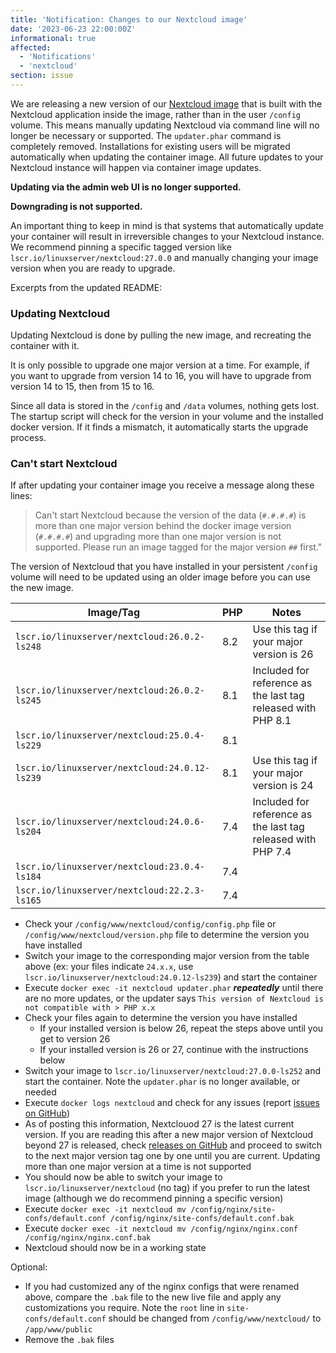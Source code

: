 ```yaml
---
title: 'Notification: Changes to our Nextcloud image'
date: '2023-06-23 22:00:00Z'
informational: true
affected:
  - 'Notifications'
  - 'nextcloud'
section: issue
---
```

We are releasing a new version of our [Nextcloud image](https://github.com/linuxserver/docker-nextcloud/) that is built with the Nextcloud application inside the image, rather than in the user `/config` volume. This means manually updating Nextcloud via command line will no longer be necessary or supported. The `updater.phar` command is completely removed. Installations for existing users will be migrated automatically when updating the container image. All future updates to your Nextcloud instance will happen via container image updates.

**Updating via the admin web UI is no longer supported.**

**Downgrading is not supported.**

An important thing to keep in mind is that systems that automatically update your container will result in irreversible changes to your Nextcloud instance. We recommend pinning a specific tagged version like `lscr.io/linuxserver/nextcloud:27.0.0` and manually changing your image version when you are ready to upgrade.

Excerpts from the updated README:

### Updating Nextcloud

Updating Nextcloud is done by pulling the new image, and recreating the container with it.

It is only possible to upgrade one major version at a time. For example, if you want to upgrade from version 14 to 16, you will have to upgrade from version 14 to 15, then from 15 to 16.

Since all data is stored in the `/config` and `/data` volumes, nothing gets lost. The startup script will check for the version in your volume and the installed docker version. If it finds a mismatch, it automatically starts the upgrade process.

### Can't start Nextcloud

If after updating your container image you receive a message along these lines:

> Can't start Nextcloud because the version of the data (`#.#.#.#`) is more than one major version behind the docker image version (`#.#.#.#`) and upgrading more than one major version is not supported. Please run an image tagged for the major version `##` first."

The version of Nextcloud that you have installed in your persistent `/config` volume will need to be updated using an older image before you can use the new image.

| Image/Tag | PHP | Notes |
| - | - | - |
| `lscr.io/linuxserver/nextcloud:26.0.2-ls248` | 8.2 | Use this tag if your major version is 26 |
| `lscr.io/linuxserver/nextcloud:26.0.2-ls245` | 8.1 | Included for reference as the last tag released with PHP 8.1 |
| `lscr.io/linuxserver/nextcloud:25.0.4-ls229` | 8.1 | |
| `lscr.io/linuxserver/nextcloud:24.0.12-ls239` | 8.1 | Use this tag if your major version is 24 |
| `lscr.io/linuxserver/nextcloud:24.0.6-ls204` | 7.4 | Included for reference as the last tag released with PHP 7.4 |
| `lscr.io/linuxserver/nextcloud:23.0.4-ls184` | 7.4 | |
| `lscr.io/linuxserver/nextcloud:22.2.3-ls165` | 7.4 | |

- Check your `/config/www/nextcloud/config/config.php` file or `/config/www/nextcloud/version.php` file to determine the version you have installed
- Switch your image to the corresponding major version from the table above (ex: your files indicate `24.x.x`, use `lscr.io/linuxserver/nextcloud:24.0.12-ls239`) and start the container
- Execute `docker exec -it nextcloud updater.phar` ***repeatedly*** until there are no more updates, or the updater says `This version of Nextcloud is not compatible with > PHP x.x`
- Check your files again to determine the version you have installed
  - If your installed version is below 26, repeat the steps above until you get to version 26
  - If your installed version is 26 or 27, continue with the instructions below
- Switch your image to `lscr.io/linuxserver/nextcloud:27.0.0-ls252` and start the container. Note the `updater.phar` is no longer available, or needed
- Execute `docker logs nextcloud` and check for any issues (report [issues on GitHub](https://github.com/linuxserver/docker-nextcloud/issues))
- As of posting this information, Nextclouod 27 is the latest current version. If you are reading this after a new major version of Nextcloud beyond 27 is released, check [releases on GitHub](https://github.com/linuxserver/docker-nextcloud/releases) and proceed to switch to the next major version tag one by one until you are current. Updating more than one major version at a time is not supported
- You should now be able to switch your image to `lscr.io/linuxserver/nextcloud` (no tag) if you prefer to run the latest image (although we do recommend pinning a specific version)
- Execute `docker exec -it nextcloud mv /config/nginx/site-confs/default.conf /config/nginx/site-confs/default.conf.bak`
- Execute `docker exec -it nextcloud mv /config/nginx/nginx.conf /config/nginx/nginx.conf.bak`
- Nextcloud should now be in a working state

Optional:

- If you had customized any of the nginx configs that were renamed above, compare the `.bak` file to the new live file and apply any customizations you require. Note the `root` line in `site-confs/default.conf` should be changed from `/config/www/nextcloud/` to `/app/www/public`
- Remove the `.bak` files
